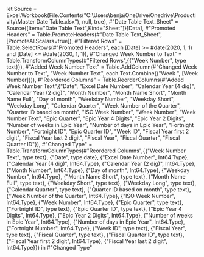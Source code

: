 let
    Source = Excel.Workbook(File.Contents("C:\Users\benja\OneDrive\Onedrive\Productivity\Master Date Table.xlsx"), null, true),
    #"Date Table Text_Sheet" = Source{[Item="Date Table Text",Kind="Sheet"]}[Data],
    #"Promoted Headers" = Table.PromoteHeaders(#"Date Table Text_Sheet", [PromoteAllScalars=true]),
    #"Filtered Rows" = Table.SelectRows(#"Promoted Headers", each [Date] >= #date(2020, 1, 1) and [Date] <= #date(2030, 1, 1)),
    #"Changed Week Number to Text" = Table.TransformColumnTypes(#"Filtered Rows",{{"Week Number", type text}}),
    #"Added Week Number Text" = Table.AddColumn(#"Changed Week Number to Text", "Week Number Text", each Text.Combine({"Week ", [Week Number]})),
    #"Reordered Columns" = Table.ReorderColumns(#"Added Week Number Text",{"Date", "Excel Date Number", "Calendar Year (4 dig)", "Calendar Year (2 dig)", "Month Number", "Month Name Short", "Month Name Full", "Day of month", "Weekday Number", "Weekday Short", "Weekday Long", "Calendar Quarter", "Week Number of the Quarter", "Quarter ID based on month", "ISO Week Number", "Week Number", "Week Number Text", "Epic Quarter", "Epic Year 4 Digits", "Epic Year 2 Digits", "Number of weeks in Epic Year", "Number of days in Epic Year", "Fortnight Number", "Fortnight ID", "Epic Quarter ID", "Week ID", "Fiscal Year first 2 digit", "Fiscal Year last 2 digit", "Fiscal Year", "Fiscal Quarter", "Fiscal Quarter ID"}),
    #"Changed Type" = Table.TransformColumnTypes(#"Reordered Columns",{{"Week Number Text", type text}, {"Date", type date}, {"Excel Date Number", Int64.Type}, {"Calendar Year (4 dig)", Int64.Type}, {"Calendar Year (2 dig)", Int64.Type}, {"Month Number", Int64.Type}, {"Day of month", Int64.Type}, {"Weekday Number", Int64.Type}, {"Month Name Short", type text}, {"Month Name Full", type text}, {"Weekday Short", type text}, {"Weekday Long", type text}, {"Calendar Quarter", type text}, {"Quarter ID based on month", type text}, {"Week Number of the Quarter", Int64.Type}, {"ISO Week Number", Int64.Type}, {"Week Number", Int64.Type}, {"Epic Quarter", type text}, {"Fortnight ID", type text}, {"Epic Quarter ID", type text}, {"Epic Year 4 Digits", Int64.Type}, {"Epic Year 2 Digits", Int64.Type}, {"Number of weeks in Epic Year", Int64.Type}, {"Number of days in Epic Year", Int64.Type}, {"Fortnight Number", Int64.Type}, {"Week ID", type text}, {"Fiscal Year", type text}, {"Fiscal Quarter", type text}, {"Fiscal Quarter ID", type text}, {"Fiscal Year first 2 digit", Int64.Type}, {"Fiscal Year last 2 digit", Int64.Type}})
in
    #"Changed Type"

